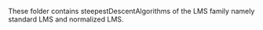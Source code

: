 These folder contains steepestDescentAlgorithms of the LMS family namely standard LMS and normalized LMS. 
